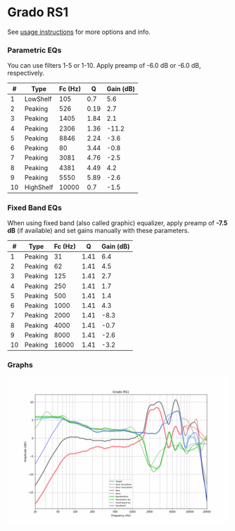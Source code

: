 # Grado RS1
See [usage instructions](https://github.com/jaakkopasanen/AutoEq#usage) for more options and info.

### Parametric EQs
You can use filters 1-5 or 1-10. Apply preamp of -6.0 dB or -6.0 dB, respectively.

|   # | Type      |   Fc (Hz) |    Q |   Gain (dB) |
|-----|-----------|-----------|------|-------------|
|   1 | LowShelf  |       105 | 0.7  |         5.6 |
|   2 | Peaking   |       526 | 0.19 |         2.7 |
|   3 | Peaking   |      1405 | 1.84 |         2.1 |
|   4 | Peaking   |      2306 | 1.36 |       -11.2 |
|   5 | Peaking   |      8846 | 2.24 |        -3.6 |
|   6 | Peaking   |        80 | 3.44 |        -0.8 |
|   7 | Peaking   |      3081 | 4.76 |        -2.5 |
|   8 | Peaking   |      4381 | 4.49 |         4.2 |
|   9 | Peaking   |      5550 | 5.89 |        -2.6 |
|  10 | HighShelf |     10000 | 0.7  |        -1.5 |

### Fixed Band EQs
When using fixed band (also called graphic) equalizer, apply preamp of **-7.5 dB** (if available) and set gains manually with these parameters.

|   # | Type    |   Fc (Hz) |    Q |   Gain (dB) |
|-----|---------|-----------|------|-------------|
|   1 | Peaking |        31 | 1.41 |         6.4 |
|   2 | Peaking |        62 | 1.41 |         4.5 |
|   3 | Peaking |       125 | 1.41 |         2.7 |
|   4 | Peaking |       250 | 1.41 |         1.7 |
|   5 | Peaking |       500 | 1.41 |         1.4 |
|   6 | Peaking |      1000 | 1.41 |         4.3 |
|   7 | Peaking |      2000 | 1.41 |        -8.3 |
|   8 | Peaking |      4000 | 1.41 |        -0.7 |
|   9 | Peaking |      8000 | 1.41 |        -2.6 |
|  10 | Peaking |     16000 | 1.41 |        -3.2 |

### Graphs
![](./Grado%20RS1.png)
